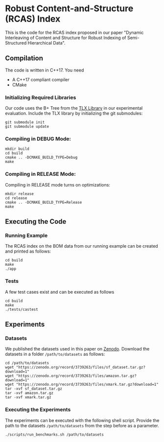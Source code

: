 # Robust Content-and-Structure (RCAS) Index

This is the code for the RCAS index proposed in our paper "Dynamic Interleaving
of Content and Structure for Robust Indexing of Semi-Structured Hierarchical
Data".


## Compilation

The code is written in C++17. You need
- A C++17 compliant compiler
- CMake


### Initializing Required Libraries

Our code uses the B+ Tree from the [TLX Library](https://github.com/tlx/tlx) in
our experimental evaluation. Include the TLX library by initializing the git
submodules:

```
git submodule init
git submodule update
```


### Compiling in DEBUG Mode:

```
mkdir build
cd build
cmake .. -DCMAKE_BUILD_TYPE=Debug
make
```


### Compiling in RELEASE Mode:

Compiling in RELEASE mode turns on optimizations:

```
mkdir release
cd release
cmake .. -DCMAKE_BUILD_TYPE=Release
make
```

## Executing the Code

### Running Example

The RCAS index on the BOM data from our running example can be created and
printed as follows:

```
cd build
make
./app
```

### Tests

A few test cases exist and can be executed as follows

```
cd build
make
./tests/castest
```


## Experiments

### Datasets

We published the datasets used in this paper on [Zenodo](https://doi.org/10.5281/zenodo.3739263).
Download the datasets in a folder `/path/to/datasets` as follows:

```
cd /path/to/datasets
wget "https://zenodo.org/record/3739263/files/sf_dataset.tar.gz?download=1"
wget "https://zenodo.org/record/3739263/files/amazon.tar.gz?download=1"
wget "https://zenodo.org/record/3739263/files/xmark.tar.gz?download=1"
tar -xvf sf_dataset.tar.gz
tar -xvf amazon.tar.gz
tar -xvf xmark.tar.gz
```

### Executing the Experiments

The experiments can be executed with the following shell script. Provide the
path to the datasets `/path/to/datasets` from the step before as a parameter.

```
./scripts/run_benchmarks.sh /path/to/datasets
```
